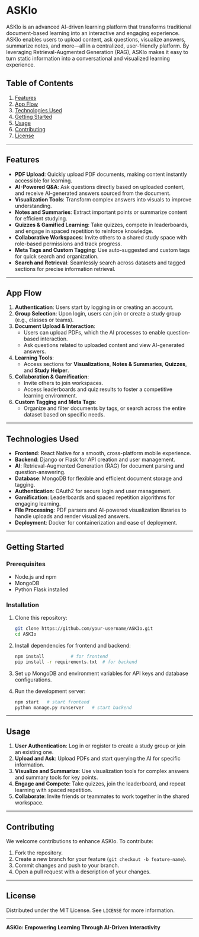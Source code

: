 
# **ASKIo**

ASKIo is an advanced AI-driven learning platform that transforms traditional document-based learning into an interactive and engaging experience. ASKIo enables users to upload content, ask questions, visualize answers, summarize notes, and more—all in a centralized, user-friendly platform. By leveraging Retrieval-Augmented Generation (RAG), ASKIo makes it easy to turn static information into a conversational and visualized learning experience.

## **Table of Contents**
1. [Features](#features)
2. [App Flow](#app-flow)
3. [Technologies Used](#technologies-used)
4. [Getting Started](#getting-started)
5. [Usage](#usage)
6. [Contributing](#contributing)
7. [License](#license)

---

## **Features**
- **PDF Upload**: Quickly upload PDF documents, making content instantly accessible for learning.
- **AI-Powered Q&A**: Ask questions directly based on uploaded content, and receive AI-generated answers sourced from the document.
- **Visualization Tools**: Transform complex answers into visuals to improve understanding.
- **Notes and Summaries**: Extract important points or summarize content for efficient studying.
- **Quizzes & Gamified Learning**: Take quizzes, compete in leaderboards, and engage in spaced repetition to reinforce knowledge.
- **Collaborative Workspaces**: Invite others to a shared study space with role-based permissions and track progress.
- **Meta Tags and Custom Tagging**: Use auto-suggested and custom tags for quick search and organization.
- **Search and Retrieval**: Seamlessly search across datasets and tagged sections for precise information retrieval.

---

## **App Flow**
1. **Authentication**: Users start by logging in or creating an account.
2. **Group Selection**: Upon login, users can join or create a study group (e.g., classes or teams).
3. **Document Upload & Interaction**:
    - Users can upload PDFs, which the AI processes to enable question-based interaction.
    - Ask questions related to uploaded content and view AI-generated answers.
4. **Learning Tools**:
    - Access sections for **Visualizations**, **Notes & Summaries**, **Quizzes**, and **Study Helper**.
5. **Collaboration & Gamification**:
    - Invite others to join workspaces.
    - Access leaderboards and quiz results to foster a competitive learning environment.
6. **Custom Tagging and Meta Tags**:
    - Organize and filter documents by tags, or search across the entire dataset based on specific needs.
    
---

## **Technologies Used**

- **Frontend**: React Native for a smooth, cross-platform mobile experience.
- **Backend**: Django or Flask for API creation and user management.
- **AI**: Retrieval-Augmented Generation (RAG) for document parsing and question-answering.
- **Database**: MongoDB for flexible and efficient document storage and tagging.
- **Authentication**: OAuth2 for secure login and user management.
- **Gamification**: Leaderboards and spaced repetition algorithms for engaging learning.
- **File Processing**: PDF parsers and AI-powered visualization libraries to handle uploads and render visualized answers.
- **Deployment**: Docker for containerization and ease of deployment.

---

## **Getting Started**

### Prerequisites
- Node.js and npm
- MongoDB
- Python Flask installed

### Installation
1. Clone this repository:
   ```bash
   git clone https://github.com/your-username/ASKIo.git
   cd ASKIo
   ```

2. Install dependencies for frontend and backend:
   ```bash
   npm install          # for frontend
   pip install -r requirements.txt  # for backend
   ```

3. Set up MongoDB and environment variables for API keys and database configurations.

4. Run the development server:
   ```bash
   npm start   # start frontend
   python manage.py runserver   # start backend
   ```

---

## **Usage**
1. **User Authentication**: Log in or register to create a study group or join an existing one.
2. **Upload and Ask**: Upload PDFs and start querying the AI for specific information.
3. **Visualize and Summarize**: Use visualization tools for complex answers and summary tools for key points.
4. **Engage and Compete**: Take quizzes, join the leaderboard, and repeat learning with spaced repetition.
5. **Collaborate**: Invite friends or teammates to work together in the shared workspace.

---

## **Contributing**
We welcome contributions to enhance ASKIo. To contribute:
1. Fork the repository.
2. Create a new branch for your feature (`git checkout -b feature-name`).
3. Commit changes and push to your branch.
4. Open a pull request with a description of your changes.

---

## **License**
Distributed under the MIT License. See `LICENSE` for more information.

---

**ASKIo: Empowering Learning Through AI-Driven Interactivity**
